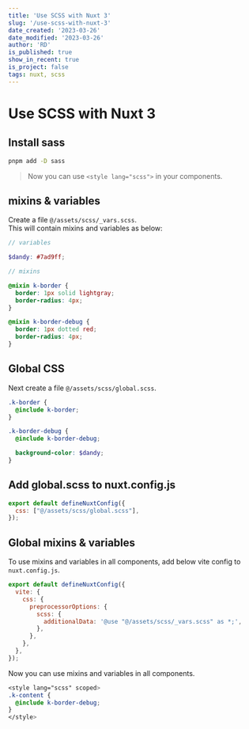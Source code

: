 ```yaml
---
title: 'Use SCSS with Nuxt 3'
slug: '/use-scss-with-nuxt-3'
date_created: '2023-03-26'
date_modified: '2023-03-26'
author: 'RD'
is_published: true
show_in_recent: true
is_project: false
tags: nuxt, scss
---
```


# Use SCSS with Nuxt 3

## Install sass

```zsh
pnpm add -D sass 
```

> Now you can use `<style lang="scss">` in your components.

## mixins & variables

Create a file `@/assets/scss/_vars.scss`.  
This will contain mixins and variables as below:  

```scss
// variables

$dandy: #7ad9ff;

// mixins

@mixin k-border {
  border: 1px solid lightgray;
  border-radius: 4px;
}

@mixin k-border-debug {
  border: 1px dotted red;
  border-radius: 4px;
}
```

## Global CSS

Next create a file `@/assets/scss/global.scss`.
  
```scss
.k-border {
  @include k-border;
}

.k-border-debug {
  @include k-border-debug;

  background-color: $dandy;
}
```

## Add global.scss to nuxt.config.js

```js
export default defineNuxtConfig({
  css: ["@/assets/scss/global.scss"],
});
```

## Global mixins & variables

To use mixins and variables in all components, add below vite config to `nuxt.config.js`.

```js
export default defineNuxtConfig({
  vite: {
    css: {
      preprocessorOptions: {
        scss: {
          additionalData: '@use "@/assets/scss/_vars.scss" as *;',
        },
      },
    },
  },
});
```

Now you can use mixins and variables in all components.

```scss
<style lang="scss" scoped>
.k-content {
  @include k-border-debug;
}
</style>
```


